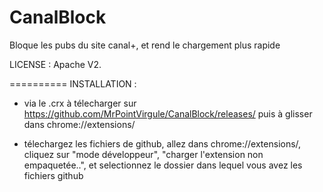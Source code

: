CanalBlock
==========
Bloque les pubs du site canal+, et rend le chargement plus rapide

LICENSE : Apache V2.

==========
INSTALLATION : 

- via le .crx à télecharger sur https://github.com/MrPointVirgule/CanalBlock/releases/ puis à glisser dans chrome://extensions/

- télechargez les fichiers de github, allez dans chrome://extensions/, cliquez sur "mode développeur", "charger l'extension non empaquetée..", et selectionnez le dossier dans lequel vous avez les fichiers github